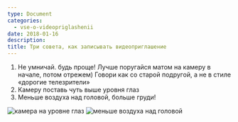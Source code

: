 ```yaml
---
type: Document
categories:
  - vse-o-videopriglashenii
date: 2018-01-16
description: 
title: Три совета, как записывать видеоприглашение
---
```


1. Не умничай. будь проще! Лучше поругайся матом на камеру в начале, потом отрежем) Говори как со старой подругой, а не в стиле «дорогие телезрители»
2. Камеру поставь чуть выше уровня глаз
3. Меньше воздуха над головой, больше груди!

![камера на уровне глаз](https://pp.userapi.com/c638628/v638628820/10afb/NcUUjov-bJg.jpg)
![меньше воздуха над головой](https://pp.userapi.com/c638628/v638628811/f4be/pUOqyd3wM2c.jpg)
